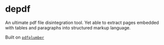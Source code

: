 # depdf

An ultimate pdf file disintegration tool. Yet able to extract pages embedded with tables and paragraphs into structured markup language.

Built on [`pdfplumber`](https://github.com/jsvine/pdfplumber)